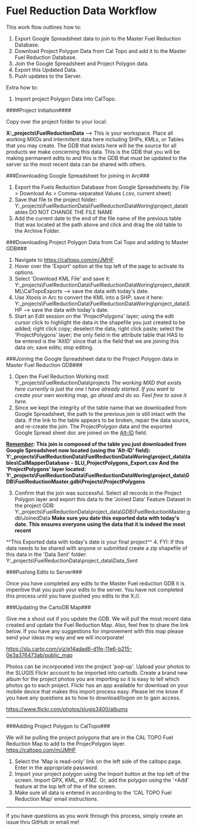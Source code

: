 # Fuel Reduction Data Workflow

This work flow outlines how to:
  1. Export Google Spreadsheet data to join to the Master Fuel Reduction Database.
  2. Download Project Polygon Data from Cal Topo and add it to the Master Fuel Reduction Database.
  3. Join the Google Spreadsheet and Project Polygon data. 
  4. Export this Updated Data.
  5. Push updates to the Server.
  


Extra how to:
  1. Import project Polygon Data into CalTopo.


####Project Initiation####

Copy over the project folder to your local:

<b>X:\_projects\FuelReductionData</b>  --> This is your workspace. Place all working MXDs and intermitent data here including SHPs, KMLs, or Tables that you may create. The GDB that exists here will be the source for all products we make concerning this data. This is the GDB that you will be making permanent edits to and this is the GDB that must be updated to the server so the most recent data can be shared with others.

###Downloading Google Spreadsheet for joining in Arc###

  1. Export the Fuels Reduction Database from Google Spreadsheets by:
    File > Download As > Comma-separated Values (.csv, current sheet)
  2. Save that file to the project folder:
    Y:\_projects\FuelReductionData\FuelReductionDataWoring\project_data\tables
    DO NOT CHANGE THE FILE NAME
  3. Add the current date to the end of the file name of the previous table that was located at the path above and click and drag the old table to the Archive Folder. 
  

###Downloading Project Polygon Data from Cal Topo and adding to Master GDB###

  1. Navigate to https://caltopo.com/m/JMHF
  2. Hover over the 'Export' option at the top left of the page to activate its options. 
  3. Select 'Download KML File' and save it:
  Y:\_projects\FuelReductionData\FuelReductionDataWoring\project_data\KML\CalTopoExports  --> save the data with today's date.
  4. Use Xtools in Arc to convert the KML into a SHP; save it here:
  Y:\_projects\FuelReductionData\FuelReductionDataWoring\project_data\SHP  --> save the data with today's date.
  5. Start an Edit session on the 'ProjectPolygons' layer; using the edit cursor click to highlight the data in the shapefile you just
  created to be added; right click copy; deselect the data; right click paste; select the 'ProjectPolygons' layer; the only field in the
  attribute table that HAS to be entered is the 'AltID' since that is the field that we are joining this data on; save edits; stop
  editing.

###Joining the Google Spreadsheet data to the Project Polygon data in Master Fuel Reduction GDB###
  
  1. Open the Fuel Reduction Working mxd:
    Y:\_projects\FuelReductionData\projects
    <i>The working MXD that exists here currently is just the one I have already started. If you want to create your own working map, go
    ahead and do so. Feel free to save it here. </i>
  2. Since we kept the integrity of the table name that we downloaded from Google Spreadsheet, the path to the previous join is still
  intact with the data. If the link to the table appears to be broken, repair the data source, and re-create the join. The
  ProjectPolygon data and the exported Google Spread sheet doc are joined on the <u>Alt-ID</u> field. 
   
   <b><u> Remember</u>: 
   This join is composed of the table you just downloaded from Google Spreadsheet now located (using the 'Alt-ID' field):
    Y:\_projects\FuelReductionData\FuelReductionDataWoring\project_data\tables\CalMapperDatabase - SLU_ProjectPolygons_Export.csv
    And the 'ProjectPolygons' layer located:
    Y:\_projects\FuelReductionData\FuelReductionDataWoring\project_data\GDB\FuelReductionMaster.gdb\Projects\ProjectPolygons</b>
  
  3. Confirm that the join was successful. Select all records in the Project Polygon layer and export this data to the 'Joined Data'
  Feature Dataset in the project GDB:
  Y:\_projects\FuelReductionData\project_data\GDB\FuelReductionMaster.gdb\JoinedData
  <b> Make sure you date this exported data with today's date. This ensures everyone using the data that it is indeed the most recent
  </b>
 
 
 ^^This Exported data with today's date is your final project^^
  4. FYI: If this data needs to be shared with anyone or submitted create a zip shapefile of this data in the 'Data Sent'
  folder:
  Y:\_projects\FuelReductionData\project_data\Data_Sent
  
###Pushing Edits to Server###

Once you have completed any edits to the Master Fuel reduction GDB it is imperitive that you push your edits to the server. You have not
completed this process until you have pushed you edits to the X://.



###Updating the CartoDB Map###

Give me a shout out if you update the GDB. We will pull the most recent data created and update the Fuel Reduction Map. Also, feel free
to share the link below. If you have any suggestions for improvement with this map please send your ideas my way and we will
incorporate! 


https://slu.carto.com/viz/e14adad6-d1fe-11e6-b215-0e3a376473ab/public_map

Photos can be incorporated into the project 'pop-up'. Upload your photos to the SLUGIS Flickr account to be imported into cartodb.
Create a brand new album for the project photos you are importing so it is easy to tell which photos go to each project. Flickr has an
app available for download on your mobile device that makes this import process easy. Please let me know if you have any questions as to
how to download/logon on to gain access.


https://www.flickr.com/photos/slugis3400/albums

________________________________________________________________________________________________________________________
###Adding Project Polygon to CalTopo###

  We will be pulling the project polygons that are in the CAL TOPO Fuel Reduction Map to add to the ProjecPolygon layer. 
  https://caltopo.com/m/JMHF
  
  1. Select the 'Map is read-only' link on the left side of the caltopo page. Enter in the appropriate password.
  2. Import your project polygon using the Import button at the top left of the screen. Import GPX, KML, or KMZ. 
     Or, add the polygon using the '+Add' feature at the top left of the of the screen. 
  3. Make sure all data is entered in according to the 'CAL TOPO Fuel Reduction Map' email instructions.


________________________________________________________________________________________________________________________

If you have questions as you work through this process, simply create an issue thru GitHub or email me!
